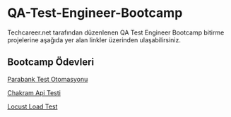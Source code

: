 # QA-Test-Engineer-Bootcamp

Techcareer.net tarafından düzenlenen QA Test Engineer Bootcamp bitirme projelerine aşağıda yer alan linkler üzerinden ulaşabilirsiniz.


## Bootcamp Ödevleri


[Parabank Test Otomasyonu ](https://github.com/tahacinar/Parabank-Test-Otomasyonu)

[Chakram Api Testi](https://github.com/tahacinar/Chakram-Api-Testi)

[Locust Load Test](https://github.com/tahacinar/Locust-Load-Testing)


